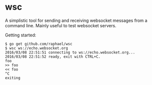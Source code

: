 # wsc

A simplistic tool for sending and receiving websocket messages from a command line.
Mainly useful to test websocket servers.

Getting started:
```
$ go get github.com/raphael/wsc
$ wsc ws://echo.websocket.org
2016/03/08 22:51:51 connecting to ws://echo.websocket.org...
2016/03/08 22:51:52 ready, exit with CTRL+C.
foo 
>> foo
<< foo
^C
exiting
```
